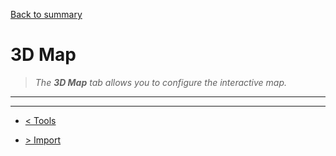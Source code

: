 [Back to summary](/documentation/EN/01%20-%20Summary.md)

# 3D Map

> *The **3D Map** tab allows you to configure the interactive map.*

---


---

- [< Tools](/documentation/EN/05%20-%20Tools.md)

- [> Import](/documentation/EN/07%20-%20Import.md)